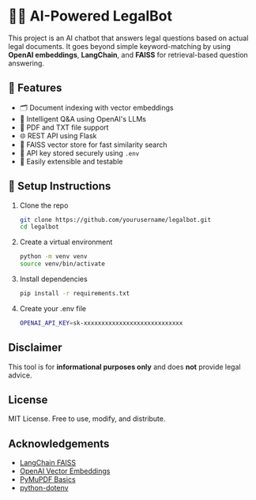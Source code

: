 # 🧑‍⚖️ AI-Powered LegalBot 

This project is an AI chatbot that answers legal questions based on actual legal documents. It goes beyond simple keyword-matching by using **OpenAI embeddings**, **LangChain**, and **FAISS** for retrieval-based question answering.

## 🚀 Features
- 🗂 Document indexing with vector embeddings
- 🤖 Intelligent Q&A using OpenAI's LLMs
- 📄 PDF and TXT file support
- 🌐 REST API using Flask
- 💾 FAISS vector store for fast similarity search
- 🔐 API key stored securely using `.env`
- 🧪 Easily extensible and testable

## 🔧 Setup Instructions
1. Clone the repo
    ```bash
    git clone https://github.com/yourusername/legalbot.git
    cd legalbot
2. Create a virtual environment
    ```bash
    python -m venv venv
    source venv/bin/activate
3. Install dependencies
    ```bash
    pip install -r requirements.txt
4. Create your .env file
    ```bash
    OPENAI_API_KEY=sk-xxxxxxxxxxxxxxxxxxxxxxxxxxxx

## Disclaimer
This tool is for **informational purposes only** and does **not** provide legal advice.

## License
MIT License. Free to use, modify, and distribute.

## Acknowledgements
- [LangChain FAISS](https://python.langchain.com/docs/integrations/vectorstores/faiss/) 
- [OpenAI Vector Embeddings](https://platform.openai.com/docs/guides/embeddings?lang=python) 
- [PyMuPDF Basics](https://pymupdf.readthedocs.io/en/latest/the-basics.html) 
- [python-dotenv](https://pypi.org/project/python-dotenv/)
